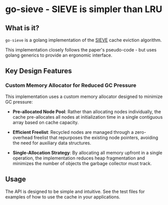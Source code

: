 # go-sieve - SIEVE is simpler than LRU

## What is it?

`go-sieve` is a golang implementation of the
[SIEVE](https://yazhuozhang.com/assets/pdf/nsdi24-sieve.pdf) cache
eviction algorithm.

This implementation closely follows the paper's pseudo-code - but uses
golang generics to provide an ergonomic interface.

## Key Design Features

### Custom Memory Allocator for Reduced GC Pressure

This implementation uses a custom memory allocator designed to minimize
GC pressure:

- **Pre-allocated Node Pool**: Rather than allocating nodes
  individually, the cache pre-allocates all nodes at initialization time
  in a single contiguous array based on cache capacity.

- **Efficient Freelist**: Recycled nodes are managed through a
  zero-overhead freelist that repurposes the existing node pointers,
  avoiding the need for auxiliary data structures.

- **Single-Allocation Strategy**: By allocating all memory upfront in a
  single operation, the implementation reduces heap fragmentation and
  minimizes the number of objects the garbage collector must track.


## Usage

The API is designed to be simple and intuitive. See the test files for
examples of how to use the cache in your applications.
